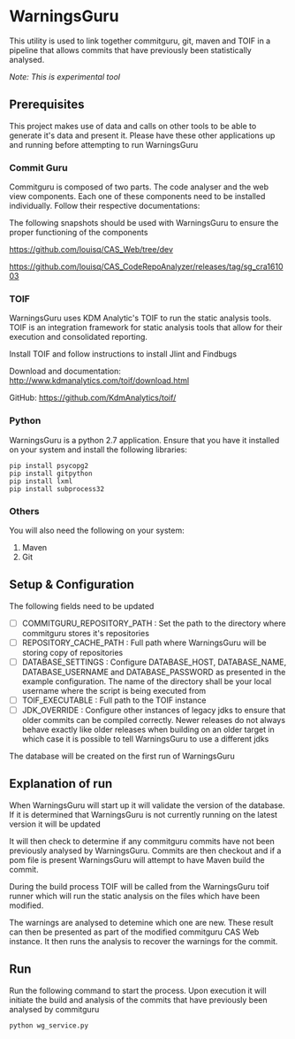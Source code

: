 # WarningsGuru

This utility is used to link together commitguru, git, maven and TOIF in a 
pipeline that allows commits that have previously been statistically 
analysed.

*Note: This is experimental tool*


## Prerequisites

This project makes use of data and calls on other tools to be able to 
generate it's data and present it. Please have these other applications
up and running before attempting to run WarningsGuru

### Commit Guru

Commitguru is composed of two parts. The code analyser and the web view 
components. Each one of these components need to be installed individually.
Follow their respective documentations:

The following snapshots should be used with WarningsGuru to ensure the 
proper functioning of the components


https://github.com/louisq/CAS_Web/tree/dev

https://github.com/louisq/CAS_CodeRepoAnalyzer/releases/tag/sg_cra161003

### TOIF

WarningsGuru uses KDM Analytic's TOIF to run the static analysis tools. 
TOIF is an integration framework for static analysis tools that allow 
for their execution and consolidated reporting.

Install TOIF and follow instructions to install Jlint and Findbugs

Download and documentation: http://www.kdmanalytics.com/toif/download.html

GitHub: https://github.com/KdmAnalytics/toif/

### Python

WarningsGuru is a python 2.7 application. Ensure that you have it installed
on your system and install the following libraries:

    pip install psycopg2
    pip install gitpython
    pip install lxml
    pip install subprocess32

### Others

You will also need the following on your system:
1. Maven
2. Git

## Setup & Configuration

The following fields need to be updated

 - [ ] COMMITGURU_REPOSITORY_PATH : Set the path to the directory where commitguru
 stores it's repositories
 - [ ] REPOSITORY_CACHE_PATH : Full path where WarningsGuru will be storing 
 copy of repositories
 - [ ] DATABASE_SETTINGS : Configure DATABASE_HOST, DATABASE_NAME,
 DATABASE_USERNAME and DATABASE_PASSWORD as presented in the example
 configuration. The name of the directory shall be your local username
 where the script is being executed from
 - [ ] TOIF_EXECUTABLE : Full path to the TOIF instance
 - [ ] JDK_OVERRIDE : Configure other instances of legacy jdks to ensure that older commits can be compiled correctly. 
 Newer releases do not always behave exactly like older releases when building on an older target in which case it is 
 possible to tell WarningsGuru to use a different jdks
 
 The database will be created on the first run of WarningsGuru

## Explanation of run

When WarningsGuru will start up it will validate the version of the 
database. If it is determined that WarningsGuru is not currently running
on the latest version it will be updated

It will then check to determine if any commitguru commits have not been 
previously analysed by WarningsGuru. Commits are then checkout and if a pom
file is present WarningsGuru will attempt to have Maven build the commit. 

During the build process TOIF will be called from the WarningsGuru toif runner
which will run the static analysis on the files which have been modified.

The warnings are analysed to detemine which one are new. These result can 
then be presented as part of the modified commitguru CAS Web instance. It then 
runs the analysis to recover the warnings for the commit.

## Run

Run the following command to start the process. Upon execution it will 
initiate the build and analysis of the commits that have previously been
analysed by commitguru

    python wg_service.py
